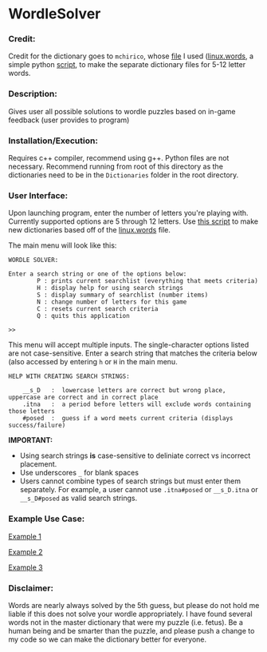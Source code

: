 # WordleSolver

### Credit:
Credit for the dictionary goes to `mchirico`, whose [file](https://sourceforge.net/projects/souptonuts/files/latest/download) I used ([linux.words](OldDictionaryFiles/linux.words]), a simple python [script](OldDictionaryFiles/MakeDictionary.py), to make the separate dictionary files for 5-12 letter words.

### Description:
Gives user all possible solutions to wordle puzzles based on in-game feedback (user provides to program)

### Installation/Execution:
Requires c++ compiler, recommend using g++. Python files are not necessary. Recommend running from root of this directory as the dictionaries need to be in the `Dictionaries` folder in the root directory.

### User Interface:
Upon launching program, enter the number of letters you're playing with. Currently supported options are 5 through 12 letters. Use [this script](OldDictionaryFiles/MakeDictionary.py) to make new dictionaries based off of the [linux.words](OldDictionaryFiles/linux.words) file.

The main menu will look like this:
```?
WORDLE SOLVER:

Enter a search string or one of the options below:
        P : prints current searchlist (everything that meets criteria)
        H : display help for using search strings
        S : display summary of searchlist (number items)
        N : change number of letters for this game
        C : resets current search criteria
        Q : quits this application

>> 
```
This menu will accept multiple inputs. The single-character options listed are not case-sensitive. Enter a search string that matches the criteria below (also accessed by entering `h` or `H` in the main menu.

```?
HELP WITH CREATING SEARCH STRINGS:

	__s_D   :  lowercase letters are correct but wrong place, uppercase are correct and in correct place
	.itna   :  a period before letters will exclude words containing those letters
	#posed  :  guess if a word meets current criteria (displays success/failure)
```
**IMPORTANT:** 
* Using search strings **is** case-sensitive to deliniate correct vs incorrect placement.
* Use underscores `_` for blank spaces
* Users cannot combine types of search strings but must enter them separately. For example, a user cannot use `.itna#posed` or `__s_D.itna` or `__s_D#posed` as valid search strings.

### Example Use Case:
[Example 1](Documentation/Example1.md)

[Example 2](Documentation/Example2.md)

[Example 3](Documentation/Example3.md)

### Disclaimer:
Words are nearly always solved by the 5th guess, but please do not hold me liable if this does not solve your wordle appropriately. I have found several words not in the master dictionary that were my puzzle (i.e. fetus). Be a human being and be smarter than the puzzle, and please push a change to my code so we can make the dictionary better for everyone.
